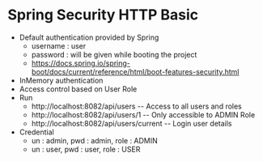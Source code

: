 # Spring Security HTTP Basic

- Default authentication provided by Spring
	- username : user
	- password : will be given while booting the project
	- https://docs.spring.io/spring-boot/docs/current/reference/html/boot-features-security.html
- InMemory authentication
- Access control based on User Role
- Run
	- http://localhost:8082/api/users -- Access to all users and roles
	- http://localhost:8082/api/users/1 -- Only accessible to ADMIN Role
	- http://localhost:8082/api/users/current -- Login user details
- Credential
	- un : admin, pwd : admin, role : ADMIN
	- un : user, pwd : user, role : USER